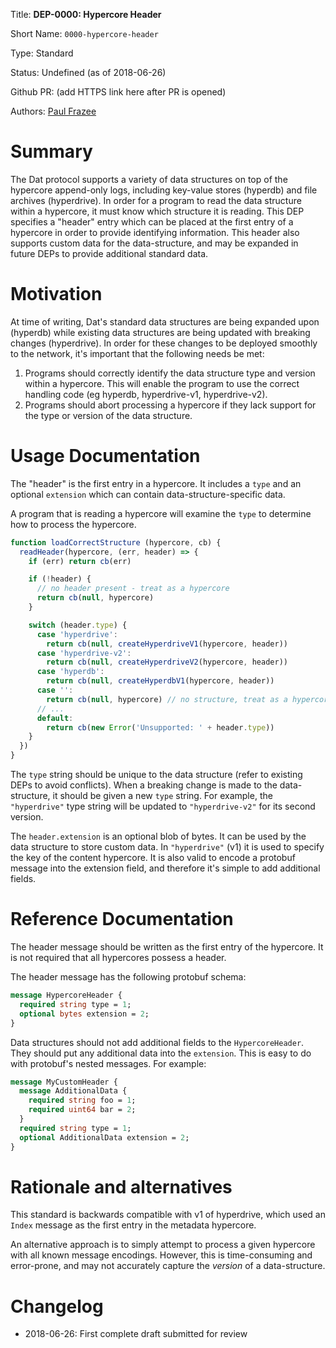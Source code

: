 
Title: **DEP-0000: Hypercore Header**

Short Name: `0000-hypercore-header`

Type: Standard

Status: Undefined (as of 2018-06-26)

Github PR: (add HTTPS link here after PR is opened)

Authors: [Paul Frazee](https://github.com/pfrazee)


# Summary
[summary]: #summary

The Dat protocol supports a variety of data structures on top of the hypercore append-only logs, including key-value stores (hyperdb) and file archives (hyperdrive). In order for a program to read the data structure within a hypercore, it must know which structure it is reading. This DEP specifies a "header" entry which can be placed at the first entry of a hypercore in order to provide identifying information. This header also supports custom data for the data-structure, and may be expanded in future DEPs to provide additional standard data.


# Motivation
[motivation]: #motivation

At time of writing, Dat's standard data structures are being expanded upon (hyperdb) while existing data structures are being updated with breaking changes (hyperdrive). In order for these changes to be deployed smoothly to the network, it's important that the following needs be met:

 1. Programs should correctly identify the data structure type and version within a hypercore. This will enable the program to use the correct handling code (eg hyperdb, hyperdrive-v1, hyperdrive-v2).
 2. Programs should abort processing a hypercore if they lack support for the type or version of the data structure.


# Usage Documentation
[usage-documentation]: #usage-documentation

The "header" is the first entry in a hypercore. It includes a `type` and an optional `extension` which can contain data-structure-specific data.

A program that is reading a hypercore will examine the `type` to determine how to process the hypercore.

```js
function loadCorrectStructure (hypercore, cb) {
  readHeader(hypercore, (err, header) => {
    if (err) return cb(err)

    if (!header) {
      // no header present - treat as a hypercore
      return cb(null, hypercore)
    }

    switch (header.type) {
      case 'hyperdrive':
        return cb(null, createHyperdriveV1(hypercore, header))
      case 'hyperdrive-v2':
        return cb(null, createHyperdriveV2(hypercore, header))
      case 'hyperdb':
        return cb(null, createHyperdbV1(hypercore, header))
      case '':
        return cb(null, hypercore) // no structure, treat as a hypercore
      // ...
      default:
        return cb(new Error('Unsupported: ' + header.type))
    }
  })
}
```

The `type` string should be unique to the data structure (refer to existing DEPs to avoid conflicts). When a breaking change is made to the data-structure, it should be given a new `type` string. For example, the `"hyperdrive"` type string will be updated to `"hyperdrive-v2"` for its second version.

The `header.extension` is an optional blob of bytes. It can be used by the data structure to store custom data. In `"hyperdrive"` (v1) it is used to specify the key of the content hypercore. It is also valid to encode a protobuf message into the extension field, and therefore it's simple to add additional fields.


# Reference Documentation
[reference-documentation]: #reference-documentation

The header message should be written as the first entry of the hypercore. It is not required that all hypercores possess a header.

The header message has the following protobuf schema:

```protobuf
message HypercoreHeader {
  required string type = 1;
  optional bytes extension = 2;
}
```

Data structures should not add additional fields to the `HypercoreHeader`. They should put any additional data into the `extension`. This is easy to do with protobuf's nested messages. For example:

```protobuf
message MyCustomHeader {
  message AdditionalData {
    required string foo = 1;
    required uint64 bar = 2;
  }
  required string type = 1;
  optional AdditionalData extension = 2;
}
```


# Rationale and alternatives
[alternatives]: #alternatives

This standard is backwards compatible with v1 of hyperdrive, which used an `Index` message as the first entry in the metadata hypercore.

An alternative approach is to simply attempt to process a given hypercore with all known message encodings. However, this is time-consuming and error-prone, and may not accurately capture the *version* of a data-structure.


# Changelog
[changelog]: #changelog

- 2018-06-26: First complete draft submitted for review

